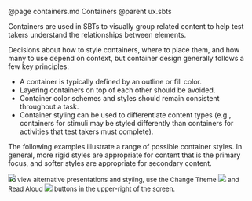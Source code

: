 @page containers.md Containers
@parent ux.sbts

Containers are used in SBTs to visually group related content to help test takers understand the relationships between elements.

Decisions about how to style containers, where to place them, and how many to use depend on context, but container design generally follows a few key principles:

- A container is typically defined by an outline or fill color.
- Layering containers on top of each other should be avoided.
- Container color schemes and styles should remain consistent throughout a task.
- Container styling can be used to differentiate content types (e.g., containers for stimuli may be styled differently than containers for activities that test takers must complete).

The following examples illustrate a range of possible container styles. In general, more rigid styles are appropriate for content that is the primary focus, and softer styles are appropriate for secondary content.

<img src="static/img/containers.png"/>

<span style="font-size:13px;display:block;margin-top:-30px">To view alternative presentations and styling, use the Change Theme <img src="static/img/icon-theme.svg" style="max-height: 1.75em; max-width: 1.75em;" /> and Read Aloud <img src="static/img/icon-tts.svg" style="max-height: 1.75em; max-width: 1.75em;" /> buttons in the upper-right of the screen.</span>
